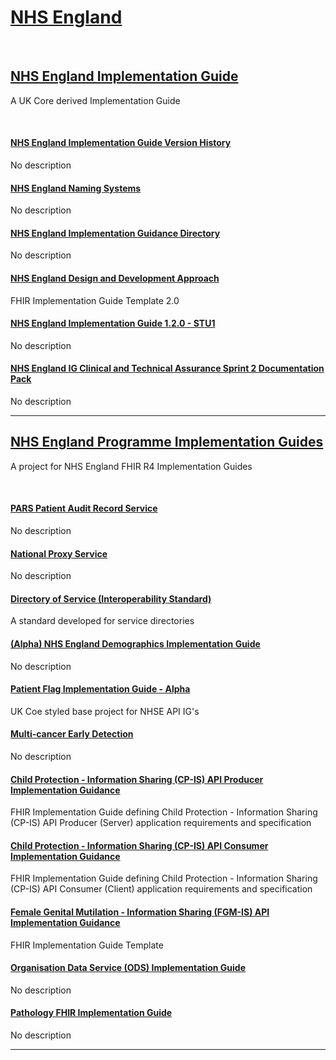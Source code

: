 

# <a href="https://simplifier.net/organization/nhsdigital">NHS England</a>

<br>

<div class="container-nhs-pale-grey">

## <a href=https://simplifier.net/nhs-england-implementation-guide>NHS England Implementation Guide</a>
A UK Core derived Implementation Guide

</div>
<br>

<div class="col-grid">
    

<div class="col-grid-content">
<div class="col-grid-body">
    <h4 class="col-grid-title"><b><a href="https://simplifier.net/guide/nhs-england-implementation-guide-version-history">NHS England Implementation Guide Version History</a></b></h4>
    <p class="col-grid-text">No description</p>
</div>
</div>

            

<div class="col-grid-content">
<div class="col-grid-body">
    <h4 class="col-grid-title"><b><a href="https://simplifier.net/guide/nhs-england-naming-systems">NHS England Naming Systems</a></b></h4>
    <p class="col-grid-text">No description</p>
</div>
</div>

            

<div class="col-grid-content">
<div class="col-grid-body">
    <h4 class="col-grid-title"><b><a href="https://simplifier.net/guide/nhs-england-implementation-guidance-directory">NHS England Implementation Guidance Directory</a></b></h4>
    <p class="col-grid-text">No description</p>
</div>
</div>

            

<div class="col-grid-content">
<div class="col-grid-body">
    <h4 class="col-grid-title"><b><a href="https://simplifier.net/guide/nhs-england-design-and-development-approach">NHS England Design and Development Approach</a></b></h4>
    <p class="col-grid-text">FHIR Implementation Guide Template 2.0</p>
</div>
</div>

            

<div class="col-grid-content">
<div class="col-grid-body">
    <h4 class="col-grid-title"><b><a href="https://simplifier.net/guide/nhs-england-implementation-guide-stu1">NHS England Implementation Guide 1.2.0 - STU1</a></b></h4>
    <p class="col-grid-text">No description</p>
</div>
</div>

            

<div class="col-grid-content">
<div class="col-grid-body">
    <h4 class="col-grid-title"><b><a href="https://simplifier.net/guide/nhs-england-ig-clinical-and-technical-assurance-doc-pack">NHS England IG Clinical and Technical Assurance Sprint 2 Documentation Pack</a></b></h4>
    <p class="col-grid-text">No description</p>
</div>
</div>

            
</div>

---



<div class="container-nhs-pale-grey">

## <a href=https://simplifier.net/NHS-England-Programme-Implementation-Guides>NHS England Programme Implementation Guides</a>
A project for NHS England FHIR R4 Implementation Guides

</div>
<br>

<div class="col-grid">
    

<div class="col-grid-content">
<div class="col-grid-body">
    <h4 class="col-grid-title"><b><a href="https://simplifier.net/guide/pars-patient-audit-record-service">PARS Patient Audit Record Service</a></b></h4>
    <p class="col-grid-text">No description</p>
</div>
</div>

            

<div class="col-grid-content">
<div class="col-grid-body">
    <h4 class="col-grid-title"><b><a href="https://simplifier.net/guide/national-proxy-service">National Proxy Service</a></b></h4>
    <p class="col-grid-text">No description</p>
</div>
</div>

            

<div class="col-grid-content">
<div class="col-grid-body">
    <h4 class="col-grid-title"><b><a href="https://simplifier.net/guide/directory-of-service">Directory of Service (Interoperability Standard)</a></b></h4>
    <p class="col-grid-text">A standard developed for service directories</p>
</div>
</div>

            

<div class="col-grid-content">
<div class="col-grid-body">
    <h4 class="col-grid-title"><b><a href="https://simplifier.net/guide/nhs-england-demographics-implementation-guide">(Alpha) NHS England Demographics Implementation Guide</a></b></h4>
    <p class="col-grid-text">No description</p>
</div>
</div>

            

<div class="col-grid-content">
<div class="col-grid-body">
    <h4 class="col-grid-title"><b><a href="https://simplifier.net/guide/patientflag">Patient Flag Implementation Guide - Alpha</a></b></h4>
    <p class="col-grid-text">UK Coe styled base project for NHSE API IG's</p>
</div>
</div>

            

<div class="col-grid-content">
<div class="col-grid-body">
    <h4 class="col-grid-title"><b><a href="https://simplifier.net/guide/multicancerearlydetection">Multi-cancer Early Detection</a></b></h4>
    <p class="col-grid-text">No description</p>
</div>
</div>

            

<div class="col-grid-content">
<div class="col-grid-body">
    <h4 class="col-grid-title"><b><a href="https://simplifier.net/guide/child-protection---information-sharing--cp-is--api-producer-impl">Child Protection - Information Sharing (CP-IS) API Producer Implementation Guidance</a></b></h4>
    <p class="col-grid-text">FHIR Implementation Guide defining Child Protection - Information Sharing (CP-IS) API Producer (Server) application requirements and specification</p>
</div>
</div>

            

<div class="col-grid-content">
<div class="col-grid-body">
    <h4 class="col-grid-title"><b><a href="https://simplifier.net/guide/child-protection---information-sharing--cp-is--api-consumer-impl">Child Protection - Information Sharing (CP-IS) API Consumer Implementation Guidance</a></b></h4>
    <p class="col-grid-text">FHIR Implementation Guide defining Child Protection - Information Sharing (CP-IS) API Consumer (Client) application requirements and specification</p>
</div>
</div>

            

<div class="col-grid-content">
<div class="col-grid-body">
    <h4 class="col-grid-title"><b><a href="https://simplifier.net/guide/female-genital-mutilation-implementation-guide2">Female Genital Mutilation - Information Sharing (FGM-IS) API Implementation Guidance</a></b></h4>
    <p class="col-grid-text">FHIR Implementation Guide Template</p>
</div>
</div>

            

<div class="col-grid-content">
<div class="col-grid-body">
    <h4 class="col-grid-title"><b><a href="https://simplifier.net/guide/organisation-data-services">Organisation Data Service (ODS) Implementation Guide</a></b></h4>
    <p class="col-grid-text">No description</p>
</div>
</div>

            

<div class="col-grid-content">
<div class="col-grid-body">
    <h4 class="col-grid-title"><b><a href="https://simplifier.net/guide/pathology-fhir-implementation-guide">Pathology FHIR Implementation Guide</a></b></h4>
    <p class="col-grid-text">No description</p>
</div>
</div>

            
</div>

---


